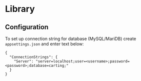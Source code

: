 # Library

## Configuration
To set up connection string for database (MySQL/MariDB) create 
`appsettings.json` and enter text below:
```
{
  "ConnectionStrings": {
    "Server": "server=localhost;user=<username>;password=<password>;database=carting;"
  }
}
```